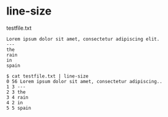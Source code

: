 # line-size

testfile.txt 
```
Lorem ipsum dolor sit amet, consectetur adipiscing elit.
---
the
rain
in
spain
```

```
$ cat testfile.txt | line-size
0 56 Lorem ipsum dolor sit amet, consectetur adipiscing..
1 3 ---
2 3 the
3 4 rain
4 2 in
5 5 spain
```
